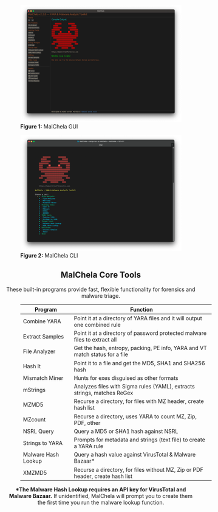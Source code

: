 <figure>
  <img src="/images/coretools.png" alt="MalChela GUI">
  <figcaption><strong>Figure 1:</strong> MalChela GUI</figcaption>
</figure>

<figure>
  <img src="/images/malchela_cli_screenshot.png" alt="MalChela CLI">
  <figcaption><strong>Figure 2:</strong> MalChela CLI</figcaption>
</figure>

<h2 style="text-align: center;">MalChela Core Tools</h2>
<p style="text-align: center;">
  These built-in programs provide fast, flexible functionality for forensics and malware triage.
</p>

<table style="margin-left: 8%; width: 100%;">
  <thead>
    <tr>
      <th>Program</th>
      <th>Function</th>
    </tr>
  </thead>
  <tbody>
    <tr><td>Combine YARA</td><td>Point it at a directory of YARA files and it will output one combined rule</td></tr>
    <tr><td>Extract Samples</td><td>Point it at a directory of password protected malware files to extract all</td></tr>
    <tr><td>File Analyzer</td><td>Get the hash, entropy, packing, PE info, YARA and VT match status for a file</td></tr>
    <tr><td>Hash It</td><td>Point it to a file and get the MD5, SHA1 and SHA256 hash</td></tr>
    <tr><td>Mismatch Miner</td><td>Hunts for exes disguised as other formats</td></tr>
    <tr><td>mStrings</td><td>Analyzes files with Sigma rules (YAML), extracts strings, matches ReGex</td></tr>
    <tr><td>MZMD5</td><td>Recurse a directory, for files with MZ header, create hash list</td></tr>
    <tr><td>MZcount</td><td>Recurse a directory, uses YARA to count MZ, Zip, PDF, other</td></tr>
    <tr><td>NSRL Query</td><td>Query a MD5 or SHA1 hash against NSRL</td></tr>
    <tr><td>Strings to YARA</td><td>Prompts for metadata and strings (text file) to create a YARA rule</td></tr>
    <tr><td>Malware Hash Lookup</td><td>Query a hash value against VirusTotal & Malware Bazaar*</td></tr>
    <tr><td>XMZMD5</td><td>Recurse a directory, for files without MZ, Zip or PDF header, create hash list</td></tr>
  </tbody>
</table>

<p style="text-align: center;">
  <strong>*The Malware Hash Lookup requires an API key for VirusTotal and Malware Bazaar.</strong> If unidentified, MalChela will prompt you to create them the first time you run the malware lookup function.
</p>